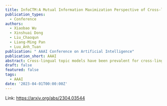 ```yaml
---
title: InfoCTM:A Mutual Information Maximization Perspective of Cross-lingual Topic Modeling
publication_types:
  - Conference
authors:
  - Xiaobao Wu
  - Xinshuai Dong
  - Liu_Chaoqun
  - Liang-Ming Pan
  - Luu_Anh_Tuan
publication: " AAAI Conference on Artificial Intelligence"
publication_short: AAAI
abstract: Cross-lingual topic models have been prevalent for cross-lingual text analysis by revealing aligned latent topics. However, most existing methods suffer from producing repetitive topics that hinder further analysis and performance decline caused by low-coverage dictionaries. In this paper, we propose the Cross-lingual Topic Modeling with Mutual Information (InfoCTM). Instead of the direct alignment in previous work, we propose a topic alignment with mutual information method. This works as a regularization to properly align topics and prevent degenerate topic representations of words, which mitigates the repetitive topic issue. To address the low-coverage dictionary issue, we further propose a cross-lingual vocabulary linking method that finds more linked cross-lingual words for topic alignment beyond the translations of a given dictionary. Extensive experiments on English, Chinese, and Japanese datasets demonstrate that our method outperforms state-of-the-art baselines, producing more coherent, diverse, and well-aligned topics and showing better transferability for cross-lingual classification tasks.
draft: false
featured: false
tags:
  - AAAI
date: '2023-04-01T00:00:00Z'
---
```

Link: https://arxiv.org/abs/2304.03544